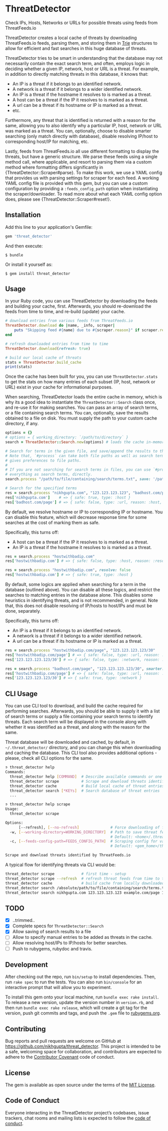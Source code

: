 # ThreatDetector

Check IPs, Hosts, Networks or URLs for possible threats using feeds from
ThreatFeeds.io

ThreatDetector creates a local cache of threats by downloading ThreatFeeds.io
feeds, parsing them, and storing them in
[Trie](https://en.wikipedia.org/wiki/Trie) structures to allow for efficient
and fast searches in this huge database of threats.

ThreatDetector tries to be smart in understanding that the database may not
necessarily contain the exact search term, and often, employs logic in
deciding whether a given IP, network, host or URL is a threat. For example,
in addition to directly matching threats in this database, it knows that:

- An IP is a threat if it belongs to an identified network.
- A network is a threat if it belongs to a wider identified network.
- An IP is a threat if the hostname it resolves to is marked as a threat.
- A host can be a threat if the IP it resolves to is marked as a threat.
- A url can be a threat if its hostname or IP is marked as a threat.
- etc.

Furthermore, any threat that is identified is returned with a reason for the
same, allowing you to also identify why a particular IP, host, network or URL
was marked as a threat. You can, optionally, choose to disable smarter
searching (only match directly with database), disable resolving IP/host to
corresponding host/IP for matching, etc.

Lastly, feeds from ThreatFeeds.io all use different formatting to display the
threats, but have a generic structure. We parse these feeds using a single
method call, where applicable, and resort to parsing them via a custom method
where formatting differs significantly in {ThreatDetector::Scraper#parse}. To
make this work, we use a YAML config that provides us with parsing settings
for scraper for each feed. A working YAML config file is provided with this
gem, but you can use a custom configuration by providing a
`:feeds_config_path` option when instantiating the scraper/downloader. To
read more about what each YAML config option does, please see
{ThreatDetector::Scraper#reset!}.

## Installation

Add this line to your application's Gemfile:

```ruby
gem 'threat_detector'
```

And then execute:

    $ bundle

Or install it yourself as:

    $ gem install threat_detector

## Usage

In your Ruby code, you can use ThreatDetector by downloading the feeds and building your
cache, first. Afterwards, you should re-download the feeds from time to time, and
re-build (update) your cache.

```ruby
# download entries from various feeds from ThreatFeeds.io
ThreatDetector.download do |name, _info, scraper|
    puts "Skipping feed #{name} due to #{scraper.reason}" if scraper.reason
end

# refresh downloaded entries from time to time
ThreatDetector.download(refresh: true)

# build our local cache of threats
stats = ThreatDetector.build_cache
print(stats)
```

Once the cache has been built for you, you can use `ThreatDetector.stats` to
get the stats on how many entries of each subset (IP, host, network or URL)
exist in your cache for informational purposes.

When searching, ThreatDetector loads the entire cache in memory, which is why its
a good idea to instantiate the `ThreatDetector::Search` class once, and re-use it
for making searches. You can pass an array of search terms, or a file containing
search terms. You can, optionally, save the results obtained to a file on
disk. You must supply the path to your custom cache directory, if any.

```ruby
options = {}
# options = { working_directory: `/path/to/directory` }
search = ThreatDetector::Search.new(options) # loads the cache in-memory

# Search for terms in the given file, and save/append the results to the given CSV file.
# Note that, `#process` can take both file paths as well as search terms as arguments, and
# gives preferences to file paths.
#
# If you are not searching for search terms in files, you can use `#process_items` to process
# everything as search terms, directly.
search.process "/path/to/file/containing/search/terms.txt", save: '/path/to/save/file.csv'

# Search for the specified terms
res = search.process "nikhgupta.com", "123.123.123.123", "badhost.com/page", "123.123.123.123/28", "http://example.com/page"
res['nikhgupta.com']    # => { safe: true, type: :host }
res['badhost.com/page'] # => { safe: false, type: :url, reason: :host, identified: 'badhost.com' }
```

By default, we resolve hostname or IP to corresponding IP or hostname. You can disable this feature, which
will decrease response time for some searches at the cost of marking them as safe.

Specifically, this turns off:
- A host can be a threat if the IP it resolves to is marked as a threat.
- An IP is a threat if the hostname it resolves to is marked as a threat.

```ruby
res = search.process "hostwithbadip.com"
res['hostwithbadip.com'] # => { safe: false, type: :host, reason: :resolved_ip, identified: '143.101.123.102' }

res = search.process "hostwithbadip.com", resolve: false
res['hostwithbadip.com'] # => { safe: true, type: :host }
```

By default, some logics are applied when searching for a term in the database (outlined above).
You can disable all these logics, and restrict the searches to matching entries in the database
alone. This disables some heuristics in identifying threats, and is not recommended, in general.
Note that, this does not disable resolving of IP/hosts to host/IPs and must be done, separately.

Specifically, this turns off:
- An IP is a threat if it belongs to an identified network.
- A network is a threat if it belongs to a wider identified network.
- A url can be a threat if its hostname or IP is marked as a threat.

```ruby
res = search.process "hostwithbadip.com/page", "123.123.123.123/30"
res['hostwithbadip.com/page'] # => { safe: false, type: :url, reason: :resolved_ip, identified: '143.101.123.102' }
res['123.123.123.123/30'] # => { safe: false, type: :network, reason: :wider_network, identified: '123.123.123.123/24' }

res = search.process "badhost.com/page", "123.123.123.123/30", smarter: false
res['hostwithbadip.com/page'] # => { safe: false, type: :url, reason: :resolved_ip, identified: '143.101.123.102' }
res['123.123.123.123/30'] # => { safe: true, type: :network }
```

## CLI Usage

You can use CLI tool to download, and build the cache required for performing searches. Afterwards, you should be able to supply it with a list of search terms or supply a file containing your search terms to identify threats. Each search term will be displayed in the console along with whether it was identified as a threat, and along with the reason for the same.

Threat database will be downloaded and cached, by default, in `~/.threat_detector/` directory, and you can change this when downloading and caching the database. This CLI tool also provides additional options - please, check all CLI options for the same.

```bash
➲ threat_detector help
Commands:
  threat_detector help [COMMAND]  # Describe available commands or one specific com...
  threat_detector scrape          # Scrape and download threats identified by Threa...
  threat_detector cache           # Build local cache of threat entries from scrape...
  threat_detector search [*KEYs]  # Search database of threat entries
  ...
```

```bash
➲ threat_detector help scrape
Usage:
  threat_detector scrape

Options:
      [--refresh], [--no-refresh]              # Force downloading of fresh threat feeds
  -w, [--working-directory=WORKING_DIRECTORY]  # Path to save threat feeds in
                                               # Default: <home>/.threat_detector
  -c, [--feeds-config-path=FEEDS_CONFIG_PATH]  # Scraping config for various feeds
                                               # Default: <gem_home>/threat_detector/feeds.yaml

Scrape and download threats identified by ThreatFeeds.io
```

A typical flow for identifying threats via CLI would be:

```bash
threat_detector scrape            # first time - setup
threat_detector scrape --refresh  # refresh threat feeds from time to time
threat_detector cache             # build cache from locally downloaded threat feeds
threat_detector search /absolute/path/to/file/containing/search/terms.txt --save /path/to/save/file.csv
threat_detector search nikhgupta.com 123.123.123.123 example.com/page 123.123.123.123/28 http://example.com/page --print
```

## TODO

- [x] ..trimmed..
- [x] Complete specs for `ThreatDetector::Search`
- [x] Allow saving of search results to a file
- [ ] Allow to specify manual entries to be added as threats in the cache.
- [ ] Allow resolving host/IPs to IP/hosts for better searches.
- [ ] Push to rubygems, rubydoc and travis.

## Development

After checking out the repo, run `bin/setup` to install dependencies. Then, run `rake spec` to run the tests. You can also run `bin/console` for an interactive prompt that will allow you to experiment.

To install this gem onto your local machine, run `bundle exec rake install`. To release a new version, update the version number in `version.rb`, and then run `bundle exec rake release`, which will create a git tag for the version, push git commits and tags, and push the `.gem` file to [rubygems.org](https://rubygems.org).

## Contributing

Bug reports and pull requests are welcome on GitHub at https://github.com/nikhgupta/threat_detector. This project is intended to be a safe, welcoming space for collaboration, and contributors are expected to adhere to the [Contributor Covenant](http://contributor-covenant.org) code of conduct.

## License

The gem is available as open source under the terms of the [MIT License](https://opensource.org/licenses/MIT).

## Code of Conduct

Everyone interacting in the ThreatDetector project’s codebases, issue trackers, chat rooms and mailing lists is expected to follow the [code of conduct](https://github.com/nikhgupta/threat_detector/blob/master/CODE_OF_CONDUCT.md).
